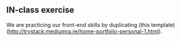 ## IN-class exercise

We are practicing our front-end skills by duplicating (this template) (http://trystack.mediumra.re/home-portfolio-personal-1.html).
